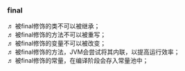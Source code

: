 ### final  
♬ 被final修饰的类不可以被继承；   
♬ 被final修饰的方法不可以被重写；   
♬ 被final修饰的变量不可以被改变；    
♬ 被final修饰的方法，JVM会尝试将其内联，以提高运行效率；    
♬ 被final修饰的常量，在编译阶段会存入常量池中；    

